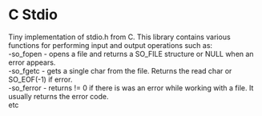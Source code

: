# C Stdio 

Tiny implementation of stdio.h from C. This library contains various functions for performing input and output operations such as:</br>
-so_fopen - opens a file and returns a SO_FILE structure or NULL when an error appears.</br>
-so_fgetc - gets a single char from the file. Returns the read char or SO_EOF(-1) if error.</br>
-so_ferror - returns != 0 if there is was an error while working with a file. It usually returns the error code.</br>
etc
